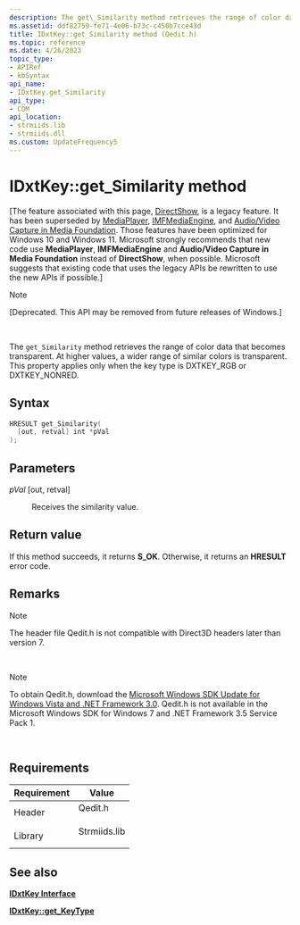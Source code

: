 ```yaml
---
description: The get\_Similarity method retrieves the range of color data that becomes transparent. At higher values, a wider range of similar colors is transparent. This property applies only when the key type is DXTKEY\_RGB or DXTKEY\_NONRED.
ms.assetid: ddf82759-fe71-4e06-b73c-c450b7cce43d
title: IDxtKey::get_Similarity method (Qedit.h)
ms.topic: reference
ms.date: 4/26/2023
topic_type: 
- APIRef
- kbSyntax
api_name: 
- IDxtKey.get_Similarity
api_type: 
- COM
api_location: 
- strmiids.lib
- strmiids.dll
ms.custom: UpdateFrequency5
---
```


# IDxtKey::get\_Similarity method

\[The feature associated with this page, [DirectShow](/windows/win32/directshow/directshow), is a legacy feature. It has been superseded by [MediaPlayer](/uwp/api/Windows.Media.Playback.MediaPlayer), [IMFMediaEngine](/windows/win32/api/mfmediaengine/nn-mfmediaengine-imfmediaengine), and [Audio/Video Capture in Media Foundation](windows/win32/medfound/audio-video-capture-in-media-foundation). Those features have been optimized for Windows 10 and Windows 11. Microsoft strongly recommends that new code use **MediaPlayer**, **IMFMediaEngine** and **Audio/Video Capture in Media Foundation** instead of **DirectShow**, when possible. Microsoft suggests that existing code that uses the legacy APIs be rewritten to use the new APIs if possible.\]

> [!Note]  
> \[Deprecated. This API may be removed from future releases of Windows.\]

 

The `get_Similarity` method retrieves the range of color data that becomes transparent. At higher values, a wider range of similar colors is transparent. This property applies only when the key type is DXTKEY\_RGB or DXTKEY\_NONRED.

## Syntax


```C++
HRESULT get_Similarity(
  [out, retval] int *pVal
);
```



## Parameters

<dl> <dt>

*pVal* \[out, retval\]
</dt> <dd>

Receives the similarity value.

</dd> </dl>

## Return value

If this method succeeds, it returns **S\_OK**. Otherwise, it returns an **HRESULT** error code.

## Remarks

> [!Note]  
> The header file Qedit.h is not compatible with Direct3D headers later than version 7.

 

> [!Note]  
> To obtain Qedit.h, download the [Microsoft Windows SDK Update for Windows Vista and .NET Framework 3.0](https://msdn.microsoft.com/windowsvista/bb980924.aspx). Qedit.h is not available in the Microsoft Windows SDK for Windows 7 and .NET Framework 3.5 Service Pack 1.

 

## Requirements



| Requirement | Value |
|--------------------|-----------------------------------------------------------------------------------------|
| Header<br/>  | <dl> <dt>Qedit.h</dt> </dl>      |
| Library<br/> | <dl> <dt>Strmiids.lib</dt> </dl> |



## See also

<dl> <dt>

[**IDxtKey Interface**](idxtkey.md)
</dt> <dt>

[**IDxtKey::get\_KeyType**](idxtkey-get-keytype.md)
</dt> </dl>

 

 




